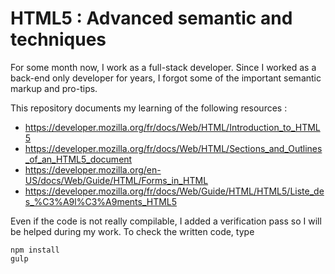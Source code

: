 # HTML5 : Advanced semantic and techniques

For some month now, I work as a full-stack developer. Since I worked as a back-end only developer for years, I forgot some of the important semantic markup and pro-tips.

This repository documents my learning of the following resources : 

* https://developer.mozilla.org/fr/docs/Web/HTML/Introduction_to_HTML5
* https://developer.mozilla.org/fr/docs/Web/HTML/Sections_and_Outlines_of_an_HTML5_document
* https://developer.mozilla.org/en-US/docs/Web/Guide/HTML/Forms_in_HTML
* https://developer.mozilla.org/fr/docs/Web/Guide/HTML/HTML5/Liste_des_%C3%A9l%C3%A9ments_HTML5

Even if the code is not really compilable, I added a verification pass so I will be helped during my work. To check the written code, type 

	npm install
	gulp

